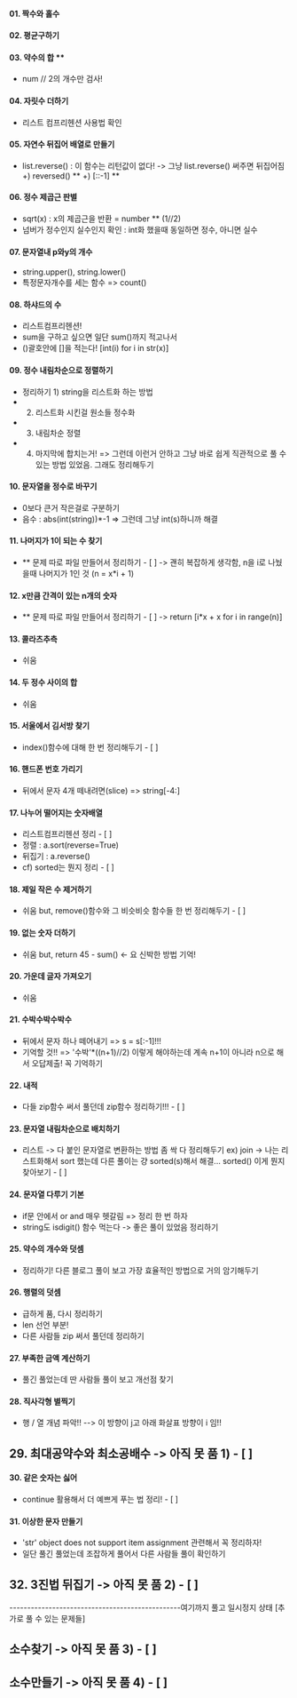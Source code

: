 #### 01. 짝수와 홀수
#### 02. 평균구하기
#### 03. 약수의 합 ** 
- num // 2의 개수만 검사!
#### 04. 자릿수 더하기
- 리스트 컴프리헨션 사용법 확인
#### 05. 자연수 뒤집어 배열로 만들기
- list.reverse() : 이 함수는 리턴값이 없다!
  -> 그냥 list.reverse() 써주면 뒤집어짐
+) reversed() **
+) [::-1] **
#### 06. 정수 제곱근 판별
- sqrt(x) : x의 제곱근을 반환 = number ** (1//2)
- 넘버가 정수인지 실수인지 확인 : int화 했을때 동일하면 정수, 아니면 실수
#### 07. 문자열내 p와y의 개수
- string.upper(), string.lower()
- 특정문자개수를 세는 함수 => count()
#### 08. 하샤드의 수
- 리스트컴프리헨션!
- sum을 구하고 싶으면 일단 sum()까지 적고나서
- ()괄호안에 []을 적는다! [int(i) for i in str(x)]
#### 09. 정수 내림차순으로 정렬하기
- 정리하기 1) string을 리스트화 하는 방법
- 2) 리스트화 시킨걸 원소들 정수화
- 3) 내림차순 정렬
- 4) 마지막에 합치는거!
=> 그런데 이런거 안하고 그냥 바로 쉽게 직관적으로 풀 수 있는 방법 있었음. 그래도 정리해두기
#### 10. 문자열을 정수로 바꾸기
- 0보다 큰거 작은걸로 구분하기
- 음수 : abs(int(string))*-1
=> 그런데 그냥 int(s)하니까 해결
#### 11. 나머지가 1이 되는 수 찾기
- ** 문제 따로 파일 만들어서 정리하기 - [ ] 
-> 괜히 복잡하게 생각함, n을 i로 나눴을때 나머지가 1인 것 (n = x*i + 1)
#### 12. x만큼 간격이 있는 n개의 숫자
- ** 문제 따로 파일 만들어서 정리하기 - [ ] 
-> return [i*x + x for i in range(n)]
#### 13. 콜라츠추측
- 쉬움
#### 14. 두 정수 사이의 합
- 쉬움
#### 15. 서울에서 김서방 찾기
- index()함수에 대해 한 번 정리해두기 - [ ] 
#### 16. 핸드폰 번호 가리기
- 뒤에서 문자 4개 떼내려면(slice) => string[-4:]
#### 17. 나누어 떨어지는 숫자배열
- 리스트컴프리헨션 정리 - [ ] 
- 정렬 : a.sort(reverse=True)
- 뒤집기 : a.reverse()
- cf) sorted는 뭔지 정리 - [ ] 
#### 18. 제일 작은 수 제거하기
- 쉬움 but, remove()함수와 그 비슷비슷 함수들 한 번 정리해두기 - [ ] 
#### 19. 없는 숫자 더하기
- 쉬움 but, return 45 - sum() <- 요 신박한 방법 기억!
#### 20. 가운데 글자 가져오기
- 쉬움
#### 21. 수박수박수박수
- 뒤에서 문자 하나 떼어내기 => s = s[:-1]!!!
- 기억할 것!! => '수박'*((n+1)//2) 이렇게 해야하는데 계속 n+1이 아니라 n으로 해서 오답제출! 꼭 기억하기
#### 22. 내적
- 다들 zip함수 써서 풀던데 zip함수 정리하기!!! - [ ] 
#### 23. 문자열 내림차순으로 배치하기
- 리스트 -> 다 붙인 문자열로 변환하는 방법 좀 싹 다 정리해두기 ex) join
-> 나는 리스트화해서 sort 했는데 다른 풀이는 걍 sorted(s)해서 해결... sorted() 이게 뭔지 찾아보기 - [ ] 
#### 24. 문자열 다루기 기본
- if문 안에서 or and 매우 헷갈림 => 정리 한 번 하자
- string도 isdigit() 함수 먹는다
-> 좋은 풀이 있었음 정리하기
#### 25. 약수의 개수와 덧셈
- 정리하기! 다른 블로그 풀이 보고 가장 효율적인 방법으로 거의 암기해두기
#### 26. 행렬의 덧셈
- 급하게 품, 다시 정리하기
- len 선언 부분! 
- 다른 사람들 zip 써서 풀던데 정리하기
#### 27. 부족한 금액 계산하기
- 풀긴 풀었는데 딴 사람들 풀이 보고 개선점 찾기
#### 28. 직사각형 별찍기
- 행 / 열 개념 파악!! --> 이 방향이 j고 아래 화살표 방향이 i 임!!
## 29. 최대공약수와 최소공배수 -> 아직 못 품 1) - [ ] 
#### 30. 같은 숫자는 싫어
- continue 활용해서 더 예쁘게 푸는 법 정리! - [ ] 
#### 31. 이상한 문자 만들기
- 'str' object does not support item assignment 관련해서 꼭 정리하자!
- 일단 풀긴 풀었는데 조잡하게 풀어서 다른 사람들 풀이 확인하기
## 32. 3진법 뒤집기 -> 아직 못 품 2) - [ ] 
------------------------------------------------여기까지 풀고 일시정지 상태
[추가로 풀 수 있는 문제들]
## 소수찾기 -> 아직 못 품 3) - [ ] 
## 소수만들기 -> 아직 못 품 4) - [ ] 
